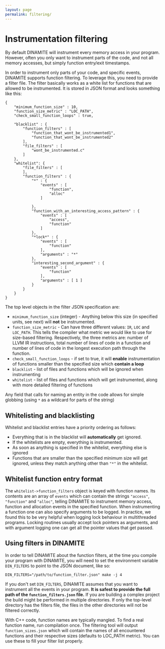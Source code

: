 ```yaml
---
layout: page
permalink: filtering/
---
```


# Instrumentation filtering

By default DINAMITE will instrument every memory access in your program. However, often you only want to instrument parts of the code, and not all memory accesses, but simply function entry/exit timestamps. 

In order to instrument only parts of your code, and specific events, DINAMITE supports function filtering.
To leverage this, you need to provide a filter file. The filter basically works as a white list for functions that are allowed to be instrumented.
It is stored in JSON format and looks something like this:

```
{
    "minimum_function_size" : 10,
    "function_size_metric" : "LOC_PATH",
    "check_small_function_loops" : true,

    "blacklist" : {
        "function_filters" : [
            "function_that_wont_be_instrumented1",
            "function_that_wont_be_instrumented2"
        ],
        "file_filters" : [
            "wont_be_instrumented.c"
        ]
    },
    "whitelist": {
        "file_filters" : [
        ],
        "function_filters" : {
            "*" : {
                "events" : [
                    "function",
                    "alloc"
                ]

            },
            "function_with_an_interesting_access_pattern" : {
                "events" : [
                    "access",
                    "function"
                ]
            },
            "*lock*" : {
                "events" : [
                    "function"
                ],
                "arguments" : "*"
            },
            "interesting_second_argument" : {
                "events" : [
                    "function"
                ],
                "arguments" : [ 1 ]
            }
        }
    }
}
```

The top level objects in the filter JSON specification are:

- `minimum_function_size` (integer) - Anything below this size (in specified units, see next) will **not** be instrumented.
- `function_size_metric` - Can have three different values: `IR`, `LOC` and `LOC_PATH`. This tells the compiler what metric we would like to use for size-based
    filtering. Respectively, the three metrics are: number of LLVM IR instructions, total number of lines of code in a function and
    number of lines of code in the longest execution path through the function.
- `check_small_function_loops` - if set to true, it will **enable** instrumentation of functions smaller than the specified size which **contain a loop**
- `blacklist` - list of files and functions which will be ignored when instrumenting
- `whitelist` - list of files and functions which will get instrumented, along with more detailed filtering of functions

Any field that calls for naming an entity in the code allows for simple globbing (using `*` as a wildcard for parts of the string)

## Whitelisting and blacklisting

Whitelist and blacklist entries have a priority ordering as follows:

- Everything that is in the blacklist will **automatically** get ignored.
- If the whitelists are empty, everything is instrumented.
- As soon as anything is specified in the whitelist, everything else is ignored
- Functions that are smaller than the specified minimum size will get ignored, unless they match anything other than `"*"` in the whitelist.

## Whitelist function entry format

The `whitelist->function_filters` object is keyed with function names. Its contents are an array of `events` which can contain the strings
`"access"`, `"function"` and `"alloc"`, telling DINAMITE to instrument memory access, function and allocation events in the specified function.
When instrumenting a function one can also specify arguments to be logged. In practice, we found this to be very helpful when logging lock behaviour
in multithreaded programs. Locking routines usually accept lock pointers as arguments, and with argument logging one can get all the pointer values
that get passed.

## Using filters in DINAMITE

In order to tell DINAMITE about the function filters, at the time you compile your program with DINAMITE, you will need to set the environment variable `DIN_FILTERS` to point to the JSON document, like so:

`DIN_FILTERS="/path/to/function_filter.json" make -j 4`

If you don't set `DIN_FILTERS`, DINAMITE assumes that you want to instrument all the events in your program. **It is safest to provide the full path of the `function_filters.json` file.** If you are building a complex project the build might be performed in multiple directories. If only the top-level directory has the filters file, the files in the other directories will not be filtered correctly.

With C++ code, function names are typically mangled. To find a real function name, run compilation once. The filtering tool will output `function_sizes.json` which will contain the names of all encountered functions and their respective sizes (defaults to LOC_PATH metric). You can use these to fill your filter list properly.
